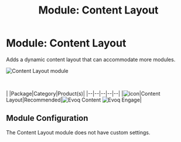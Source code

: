 ﻿---
uid: module-content-layout
locale: en
title: "Module: Content Layout"
dnneditions: 
dnnversion: 09.02.00
related-topics: module-console,module-html-text
---

# Module: Content Layout

Adds a dynamic content layout that can accommodate more modules.

  

![Content Layout module](/images/scr-module-ContentLayout.png)

  

 

|  |Package|Category|Product(s)|
|--|--|--|--|--|
|![icon](/images/ico-module-contentlayout.png)|Content Layout|Recommended|![Evoq Content](/images/ico-evoq-content.png) ![Evoq Engage](/images/ico-evoq-engage.png)|

## Module Configuration

The Content Layout module does not have custom settings.
